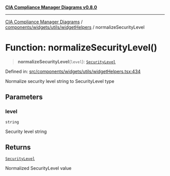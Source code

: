 [**CIA Compliance Manager Diagrams v0.8.0**](../../../../../README.md)

***

[CIA Compliance Manager Diagrams](../../../../../modules.md) / [components/widgets/utils/widgetHelpers](../README.md) / normalizeSecurityLevel

# Function: normalizeSecurityLevel()

> **normalizeSecurityLevel**(`level`): [`SecurityLevel`](../../../../../types/cia/type-aliases/SecurityLevel.md)

Defined in: [src/components/widgets/utils/widgetHelpers.tsx:434](https://github.com/Hack23/cia-compliance-manager/blob/9d71808d079d754f4b85858b6e4ea1bff990b076/src/components/widgets/utils/widgetHelpers.tsx#L434)

Normalize security level string to SecurityLevel type

## Parameters

### level

`string`

Security level string

## Returns

[`SecurityLevel`](../../../../../types/cia/type-aliases/SecurityLevel.md)

Normalized SecurityLevel value
